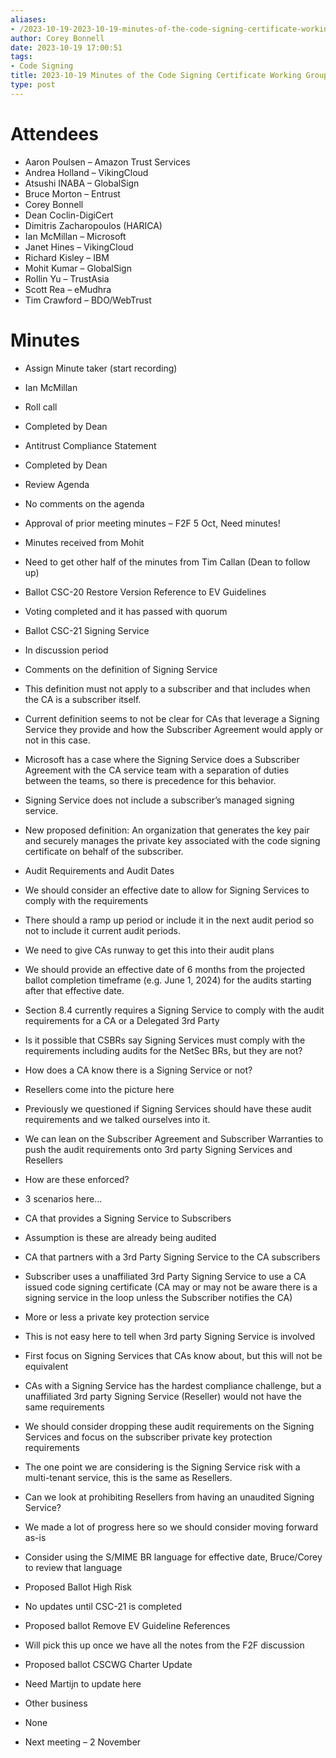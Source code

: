 ```yaml
---
aliases:
- /2023-10-19-2023-10-19-minutes-of-the-code-signing-certificate-working-group/
author: Corey Bonnell
date: 2023-10-19 17:00:51
tags:
- Code Signing
title: 2023-10-19 Minutes of the Code Signing Certificate Working Group
type: post
---
```


# Attendees

- Aaron Poulsen – Amazon Trust Services
- Andrea Holland – VikingCloud
- Atsushi INABA – GlobalSign
- Bruce Morton – Entrust
- Corey Bonnell
- Dean Coclin-DigiCert
- Dimitris Zacharopoulos (HARICA)
- Ian McMillan – Microsoft
- Janet Hines – VikingCloud
- Richard Kisley – IBM
- Mohit Kumar – GlobalSign
- Rollin Yu – TrustAsia
- Scott Rea – eMudhra
- Tim Crawford – BDO/WebTrust

# Minutes

- Assign Minute taker (start recording)

- Ian McMillan

- Roll call

- Completed by Dean

- Antitrust Compliance Statement

- Completed by Dean

- Review Agenda

- No comments on the agenda

- Approval of prior meeting minutes – F2F 5 Oct, Need minutes!

- Minutes received from Mohit

- Need to get other half of the minutes from Tim Callan (Dean to follow up)

- Ballot CSC-20 Restore Version Reference to EV Guidelines

- Voting completed and it has passed with quorum

- Ballot CSC-21 Signing Service

- In discussion period

- Comments on the definition of Signing Service

- This definition must not apply to a subscriber and that includes when the CA is a subscriber itself.

- Current definition seems to not be clear for CAs that leverage a Signing Service they provide and how the Subscriber Agreement would apply or not in this case.

- Microsoft has a case where the Signing Service does a Subscriber Agreement with the CA service team with a separation of duties between the teams, so there is precedence for this behavior.

- Signing Service does not include a subscriber’s managed signing service.

- New proposed definition: An organization that generates the key pair and securely manages the private key associated with the code signing certificate on behalf of the subscriber.

- Audit Requirements and Audit Dates

- We should consider an effective date to allow for Signing Services to comply with the requirements

- There should a ramp up period or include it in the next audit period so not to include it current audit periods.

- We need to give CAs runway to get this into their audit plans

- We should provide an effective date of 6 months from the projected ballot completion timeframe (e.g. June 1, 2024) for the audits starting after that effective date.

- Section 8.4 currently requires a Signing Service to comply with the audit requirements for a CA or a Delegated 3rd Party

- Is it possible that CSBRs say Signing Services must comply with the requirements including audits for the NetSec BRs, but they are not?

- How does a CA know there is a Signing Service or not?

- Resellers come into the picture here

- Previously we questioned if Signing Services should have these audit requirements and we talked ourselves into it.

- We can lean on the Subscriber Agreement and Subscriber Warranties to push the audit requirements onto 3rd party Signing Services and Resellers

- How are these enforced?

- 3 scenarios here…

- CA that provides a Signing Service to Subscribers

- Assumption is these are already being audited

- CA that partners with a 3rd Party Signing Service to the CA subscribers

- Subscriber uses a unaffiliated 3rd Party Signing Service to use a CA issued code signing certificate (CA may or may not be aware there is a signing service in the loop unless the Subscriber notifies the CA)

- More or less a private key protection service

- This is not easy here to tell when 3rd party Signing Service is involved

- First focus on Signing Services that CAs know about, but this will not be equivalent

- CAs with a Signing Service has the hardest compliance challenge, but a unaffiliated 3rd party Signing Service (Reseller) would not have the same requirements

- We should consider dropping these audit requirements on the Signing Services and focus on the subscriber private key protection requirements

- The one point we are considering is the Signing Service risk with a multi-tenant service, this is the same as Resellers.

- Can we look at prohibiting Resellers from having an unaudited Signing Service?

- We made a lot of progress here so we should consider moving forward as-is

- Consider using the S/MIME BR language for effective date, Bruce/Corey to review that language

- Proposed Ballot High Risk

- No updates until CSC-21 is completed

- Proposed ballot Remove EV Guideline References

- Will pick this up once we have all the notes from the F2F discussion

- Proposed ballot CSCWG Charter Update

- Need Martijn to update here

- Other business

- None

- Next meeting – 2 November